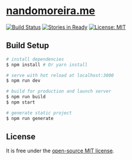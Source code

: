 # [nandomoreira.me](http://nandomoreira.me/)

[![Build Status](https://travis-ci.org/nandomoreirame/nandomoreirame.github.io.svg?branch=source)](https://travis-ci.org/nandomoreirame/nandomoreirame.github.io) [![Stories in Ready](https://badge.waffle.io/nandomoreirame/nandomoreirame.github.io.png?label=ready&title=Ready)](http://waffle.io/nandomoreirame/nandomoreirame.github.io) [![License: MIT](https://img.shields.io/badge/License-MIT-yellow.svg)](https://opensource.org/licenses/MIT)

## Build Setup

``` bash
# install dependencies
$ npm install # Or yarn install

# serve with hot reload at localhost:3000
$ npm run dev

# build for production and launch server
$ npm run build
$ npm start

# generate static project
$ npm run generate
```

## License

It is free under the [open-source MIT license](/LICENSE).
